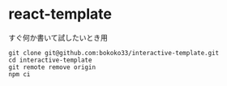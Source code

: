 # react-template

すぐ何か書いて試したいとき用

```
git clone git@github.com:bokoko33/interactive-template.git
cd interactive-template
git remote remove origin
npm ci
```
